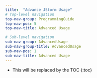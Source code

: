 ```yaml
---
title:  "Advance JStorm Usage"
# Top-level navigation
top-nav-group: ProgrammingGuide
top-nav-pos: 5
top-nav-title: Advanced Usage

# Sub-level navigation
sub-nav-group: AdvancedUsage
sub-nav-group-title: AdvancedUsage
sub-nav-pos: 1
sub-nav-title: Advanced Usage
---
```


* This will be replaced by the TOC
{:toc}
